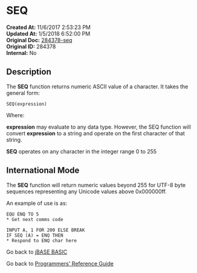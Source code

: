 # SEQ

**Created At:** 11/6/2017 2:53:23 PM  
**Updated At:** 1/5/2018 6:52:00 PM  
**Original Doc:** [284378-seq](https://docs.jbase.com/36868-jbase-basic/284378-seq)  
**Original ID:** 284378  
**Internal:** No  

## Description

The **SEQ** function returns numeric ASCII value of a character. It takes the general form:

```
SEQ(expression)
```

Where:

**expression** may evaluate to any data type. However, the SEQ function will convert **expression** to a string and operate on the first character of that string.

**SEQ** operates on any character in the integer range 0 to 255

## International Mode

The **SEQ** function will return numeric values beyond 255 for UTF-8 byte sequences representing any Unicode values above 0x000000ff.

An example of use is as:

```
EQU ENQ TO 5
* Get next comms code

INPUT A, 1 FOR 200 ELSE BREAK
IF SEQ (A) = ENQ THEN
* Respond to ENQ char here
```

Go back to [jBASE BASIC](./../README.md)

Go back to [Programmers' Reference Guide](./../../reference-guides/jbc/README.md)

  
<PageFooter />
